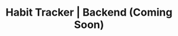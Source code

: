 ---
order: 4
title: "Habit Tracker | Backend (Coming Soon)"
description: "A habit tracker application, the backend part is handled by myself"
image: "./banner.png"
skills:
    - Koa.js
    - TypeScript
    - Passport.js
    - Mongoose
darkCover: true
github: ""
external: ""
internal: ""
---